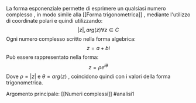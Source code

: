 La forma esponenziale permette di esprimere un qualsiasi numero complesso , in modo simile alla [[Forma trigonometrica]] , mediante l'utilizzo di coordinate polari e quindi utilizzando:$$|z| , arg(z) \forall z\in C$$
Ogni numero complesso scritto nella forma algebrica:$$z = a+bi$$
Può essere rappresentato nella forma:$$z= \rho e^{i \theta}$$
Dove $\rho=|z|$ e $\theta=arg(z)$ , coincidono quindi con i valori della forma trigonometrica.

Argomento principale: [[Numeri complessi]]
#analisi1 